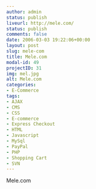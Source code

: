 ```yaml
---
author: admin
status: publish
liveurl: http://mele.com/
status: publish
comments: false
date: 2006-03-03 19:22:06+00:00
layout: post
slug: mele-com
title: Mele.com
modal-id: 49
projectID: 31
img: mel.jpg
alt: Mele.com
categories:
- E-Commerce
tags:
- AJAX
- CMS
- CSS
- E-commerce
- Express Checkout
- HTML
- Javascript
- MySql
- PayPal
- PHP
- Shopping Cart
- SVN
---
```

Mele.com
